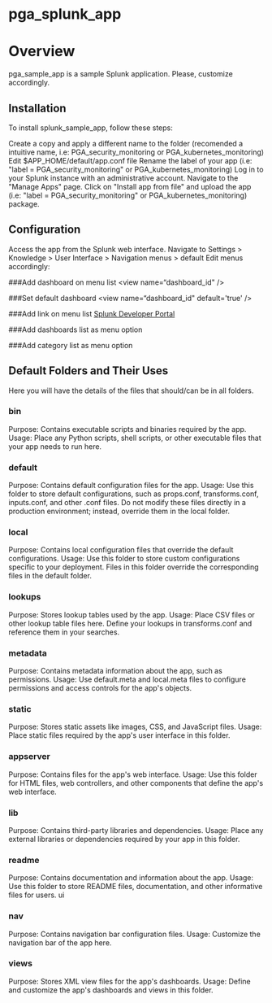 # pga_splunk_app

# Overview
pga_sample_app is a sample Splunk application. Please, customize accordingly.

## Installation
To install splunk_sample_app, follow these steps:

Create a copy and apply a different name to the folder (recomended a intuitive name, i.e: PGA_security_monitoring or PGA_kubernetes_monitoring)
Edit $APP_HOME/default/app.conf file
Rename the label of your app (i.e: "label = PGA_security_monitoring" or PGA_kubernetes_monitoring)
Log in to your Splunk instance with an administrative account.
Navigate to the "Manage Apps" page.
Click on "Install app from file" and upload the app (i.e: "label = PGA_security_monitoring" or PGA_kubernetes_monitoring) package.

## Configuration
Access the app from the Splunk web interface.
Navigate to Settings > Knowledge > User Interface > Navigation menus > default 
Edit menus accordingly:

###Add dashboard on menu list
<view name=“dashboard_id" />

###Set default dashboard 
<view name=“dashboard_id" default='true' />

###Add link on menu list
<a href="https://dev.splunk.com/">Splunk Developer Portal</a>

###Add dashboards list as menu option
<collection label="All dashboards">
<view source="all" />
</collection>

###Add category list as menu option
<collection label="Dashboards (errors)">
<view source="all" match="error"/>
</collection>

## Default Folders and Their Uses

Here you will have the details of the files that should/can be in all folders.

### bin
Purpose: Contains executable scripts and binaries required by the app.
Usage: Place any Python scripts, shell scripts, or other executable files that your app needs to run here.
### default
Purpose: Contains default configuration files for the app.
Usage: Use this folder to store default configurations, such as props.conf, transforms.conf, inputs.conf, and other .conf files. Do not modify these files directly in a production environment; instead, override them in the local folder.
### local
Purpose: Contains local configuration files that override the default configurations.
Usage: Use this folder to store custom configurations specific to your deployment. Files in this folder override the corresponding files in the default folder.
### lookups
Purpose: Stores lookup tables used by the app.
Usage: Place CSV files or other lookup table files here. Define your lookups in transforms.conf and reference them in your searches.
### metadata
Purpose: Contains metadata information about the app, such as permissions.
Usage: Use default.meta and local.meta files to configure permissions and access controls for the app's objects.
### static
Purpose: Stores static assets like images, CSS, and JavaScript files.
Usage: Place static files required by the app's user interface in this folder.
### appserver
Purpose: Contains files for the app's web interface.
Usage: Use this folder for HTML files, web controllers, and other components that define the app's web interface.
### lib
Purpose: Contains third-party libraries and dependencies.
Usage: Place any external libraries or dependencies required by your app in this folder.
### readme
Purpose: Contains documentation and information about the app.
Usage: Use this folder to store README files, documentation, and other informative files for users.
ui
### nav
Purpose: Contains navigation bar configuration files.
Usage: Customize the navigation bar of the app here.
### views
Purpose: Stores XML view files for the app's dashboards.
Usage: Define and customize the app's dashboards and views in this folder.

